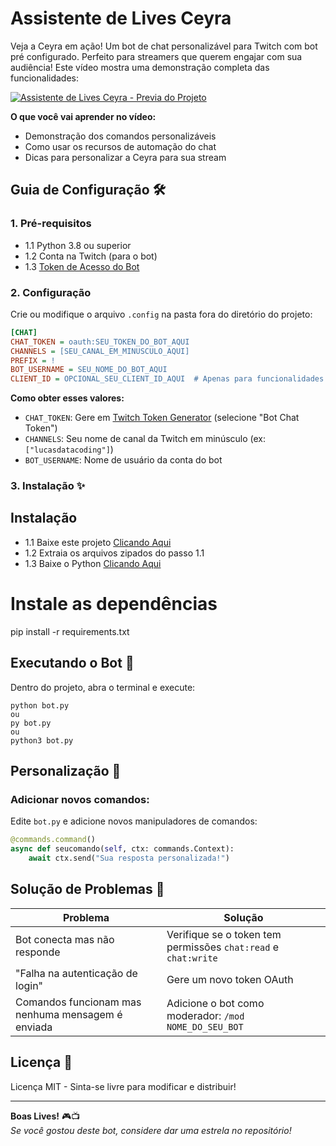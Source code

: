 # Assistente de Lives Ceyra
Veja a Ceyra em ação! Um bot de chat personalizável para Twitch com bot pré configurado. Perfeito para streamers que querem engajar com sua audiência! Este vídeo mostra uma demonstração completa das funcionalidades:

[![Assistente de Lives Ceyra - Previa do Projeto](https://img.youtube.com/vi/Nh6BBR-D8LI/maxresdefault.jpg)](https://www.youtube.com/watch?v=Nh6BBR-D8LI)

**O que você vai aprender no vídeo:**
- Demonstração dos comandos personalizáveis 
- Como usar os recursos de automação do chat
- Dicas para personalizar a Ceyra para sua stream

## Guia de Configuração 🛠️

### 1. Pré-requisitos
- 1.1 Python 3.8 ou superior
- 1.2 Conta na Twitch (para o bot)
- 1.3 [Token de Acesso do Bot](https://twitchtokengenerator.com)

### 2. Configuração
Crie ou modifique o arquivo `.config` na pasta fora do diretório do projeto:

```ini
[CHAT]
CHAT_TOKEN = oauth:SEU_TOKEN_DO_BOT_AQUI
CHANNELS = [SEU_CANAL_EM_MINUSCULO_AQUI]
PREFIX = !
BOT_USERNAME = SEU_NOME_DO_BOT_AQUI
CLIENT_ID = OPCIONAL_SEU_CLIENT_ID_AQUI  # Apenas para funcionalidades avançadas
```

**Como obter esses valores:**
- `CHAT_TOKEN`: Gere em [Twitch Token Generator](https://twitchtokengenerator.com) (selecione "Bot Chat Token")
- `CHANNELS`: Seu nome de canal da Twitch em minúsculo (ex: `["lucasdatacoding"]`)
- `BOT_USERNAME`: Nome de usuário da conta do bot

### 3. Instalação ✨

## Instalação
- 1.1 Baixe este projeto [Clicando Aqui](https://github.com/LucasDataCoding/assistente-lives-ceyra/archive/refs/heads/main.zip)
- 1.2 Extraia os arquivos zipados do passo 1.1
- 1.3 Baixe o Python [Clicando Aqui](https://www.python.org/downloads/)

# Instale as dependências
pip install -r requirements.txt

## Executando o Bot 🚀
Dentro do projeto, abra o terminal e execute:
```
python bot.py
ou
py bot.py
ou 
python3 bot.py
```

## Personalização 🎨
### Adicionar novos comandos:
Edite `bot.py` e adicione novos manipuladores de comandos:
```python
@commands.command()
async def seucomando(self, ctx: commands.Context):
    await ctx.send("Sua resposta personalizada!")
```

## Solução de Problemas 🔧
| Problema | Solução |
|----------|---------|
| Bot conecta mas não responde | Verifique se o token tem permissões `chat:read` e `chat:write` |
| "Falha na autenticação de login" | Gere um novo token OAuth |
| Comandos funcionam mas nenhuma mensagem é enviada | Adicione o bot como moderador: `/mod NOME_DO_SEU_BOT` |

## Licença 📄
Licença MIT - Sinta-se livre para modificar e distribuir!

---

**Boas Lives!** 🎮📺  
*Se você gostou deste bot, considere dar uma estrela no repositório!*
